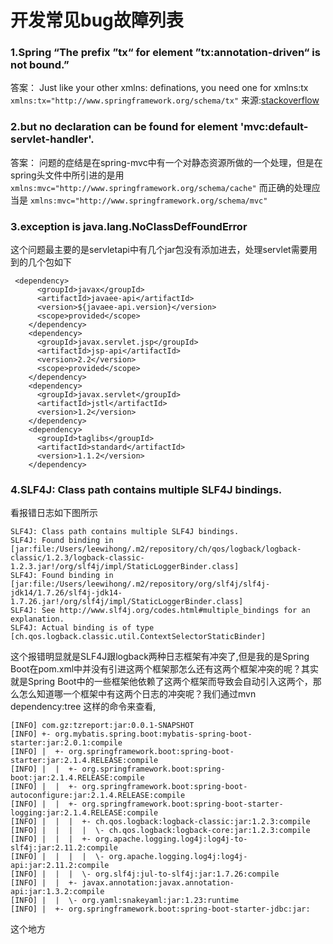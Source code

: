 # 开发常见bug故障列表
### 1.Spring “The prefix ”tx“ for element ”tx:annotation-driven“ is not bound.”
答案：
Just like your other xmlns: definations, you need one for xmlns:tx
```xmlns:tx="http://www.springframework.org/schema/tx"```
来源:[stackoverflow](https://stackoverflow.com/questions/10373222/spring-the-prefix-tx-for-element-txannotation-driven-is-not-bound)

### 2.but no declaration can be found for element 'mvc:default-servlet-handler'.
答案：
问题的症结是在spring-mvc中有一个对静态资源所做的一个处理，但是在spring头文件中所引进的是用
```xmlns:mvc="http://www.springframework.org/schema/cache"```
而正确的处理应当是
```xmlns:mvc="http://www.springframework.org/schema/mvc"```

### 3.exception is java.lang.NoClassDefFoundError
这个问题最主要的是servletapi中有几个jar包没有添加进去，处理servlet需要用到的几个包如下
```
 <dependency>
      <groupId>javax</groupId>
      <artifactId>javaee-api</artifactId>
      <version>${javaee-api.version}</version>
      <scope>provided</scope>
    </dependency>
    <dependency>
      <groupId>javax.servlet.jsp</groupId>
      <artifactId>jsp-api</artifactId>
      <version>2.2</version>
      <scope>provided</scope>
    </dependency>
    <dependency>
      <groupId>javax.servlet</groupId>
      <artifactId>jstl</artifactId>
      <version>1.2</version>
    </dependency>
    <dependency>
      <groupId>taglibs</groupId>
      <artifactId>standard</artifactId>
      <version>1.1.2</version>
    </dependency>
```
### 4.SLF4J: Class path contains multiple SLF4J bindings.
看报错日志如下图所示

```
SLF4J: Class path contains multiple SLF4J bindings.
SLF4J: Found binding in [jar:file:/Users/leewihong/.m2/repository/ch/qos/logback/logback-classic/1.2.3/logback-classic-1.2.3.jar!/org/slf4j/impl/StaticLoggerBinder.class]
SLF4J: Found binding in [jar:file:/Users/leewihong/.m2/repository/org/slf4j/slf4j-jdk14/1.7.26/slf4j-jdk14-1.7.26.jar!/org/slf4j/impl/StaticLoggerBinder.class]
SLF4J: See http://www.slf4j.org/codes.html#multiple_bindings for an explanation.
SLF4J: Actual binding is of type [ch.qos.logback.classic.util.ContextSelectorStaticBinder]
```
这个报错明显就是SLF4J跟logback两种日志框架有冲突了,但是我的是Spring Boot在pom.xml中并没有引进这两个框架那怎么还有这两个框架冲突的呢？其实就是Spring Boot中的一些框架他依赖了这两个框架而导致会自动引入这两个，那么怎么知道哪一个框架中有这两个日志的冲突呢？我们通过mvn dependency:tree 这样的命令来查看,
```
[INFO] com.gz:tzreport:jar:0.0.1-SNAPSHOT
[INFO] +- org.mybatis.spring.boot:mybatis-spring-boot-starter:jar:2.0.1:compile
[INFO] |  +- org.springframework.boot:spring-boot-starter:jar:2.1.4.RELEASE:compile
[INFO] |  |  +- org.springframework.boot:spring-boot:jar:2.1.4.RELEASE:compile
[INFO] |  |  +- org.springframework.boot:spring-boot-autoconfigure:jar:2.1.4.RELEASE:compile
[INFO] |  |  +- org.springframework.boot:spring-boot-starter-logging:jar:2.1.4.RELEASE:compile
[INFO] |  |  |  +- ch.qos.logback:logback-classic:jar:1.2.3:compile
[INFO] |  |  |  |  \- ch.qos.logback:logback-core:jar:1.2.3:compile
[INFO] |  |  |  +- org.apache.logging.log4j:log4j-to-slf4j:jar:2.11.2:compile
[INFO] |  |  |  |  \- org.apache.logging.log4j:log4j-api:jar:2.11.2:compile
[INFO] |  |  |  \- org.slf4j:jul-to-slf4j:jar:1.7.26:compile
[INFO] |  |  +- javax.annotation:javax.annotation-api:jar:1.3.2:compile
[INFO] |  |  \- org.yaml:snakeyaml:jar:1.23:runtime
[INFO] |  +- org.springframework.boot:spring-boot-starter-jdbc:jar:
```
这个地方


